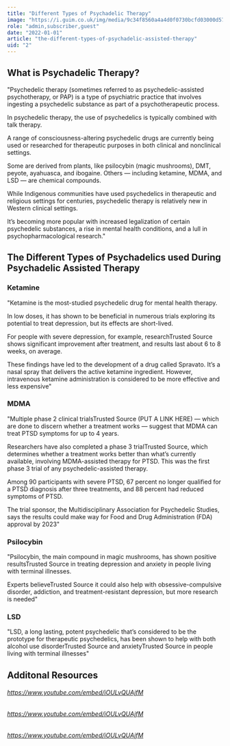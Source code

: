 ```yaml
---
title: "Different Types of Psychadelic Therapy"
image: "https://i.guim.co.uk/img/media/9c34f8560a4a4d0f0730bcfd03000d578df85453/124_334_2524_1515/master/2524.jpg?width=1200&quality=85&auto=format&fit=max&s=5b7da73736091cbb1774b2b813cba7fa"
role: "admin,subscriber,guest"
date: "2022-01-01"
article: "the-different-types-of-psychadelic-assisted-therapy"
uid: "2"
---
```


## What is Psychadelic Therapy?

"Psychedelic therapy (sometimes referred to as psychedelic-assisted psychotherapy, or PAP) is a type of psychiatric practice that involves ingesting a psychedelic substance as part of a psychotherapeutic process.

In psychedelic therapy, the use of psychedelics is typically combined with talk therapy.

A range of consciousness-altering psychedelic drugs are currently being used or researched for therapeutic purposes in both clinical and nonclinical settings.

Some are derived from plants, like psilocybin (magic mushrooms), DMT, peyote, ayahuasca, and ibogaine. Others — including ketamine, MDMA, and LSD — are chemical compounds.

While Indigenous communities have used psychedelics in therapeutic and religious settings for centuries, psychedelic therapy is relatively new in Western clinical settings.

It’s becoming more popular with increased legalization of certain psychedelic substances, a rise in mental health conditions, and a lull in psychopharmacological research."

## The Different Types of Psychadelics used During Psychadelic Assisted Therapy

### Ketamine

"Ketamine is the most-studied psychedelic drug for mental health therapy.

In low doses, it has shown to be beneficial in numerous trials exploring its potential to treat depression, but its effects are short-lived.

For people with severe depression, for example, researchTrusted Source shows significant improvement after treatment, and results last about 6 to 8 weeks, on average.

These findings have led to the development of a drug called Spravato. It’s a nasal spray that delivers the active ketamine ingredient. However, intravenous ketamine administration is considered to be more effective and less expensive"

### MDMA

"Multiple phase 2 clinical trialsTrusted Source (PUT A LINK HERE) — which are done to discern whether a treatment works — suggest that MDMA can treat PTSD symptoms for up to 4 years.

Researchers have also completed a phase 3 trialTrusted Source, which determines whether a treatment works better than what’s currently available, involving MDMA-assisted therapy for PTSD. This was the first phase 3 trial of any psychedelic-assisted therapy.

Among 90 participants with severe PTSD, 67 percent no longer qualified for a PTSD diagnosis after three treatments, and 88 percent had reduced symptoms of PTSD.

The trial sponsor, the Multidisciplinary Association for Psychedelic Studies, says the results could make way for Food and Drug Administration (FDA) approval by 2023"

### Psilocybin
"Psilocybin, the main compound in magic mushrooms, has shown positive resultsTrusted Source in treating depression and anxiety in people living with terminal illnesses.

Experts believeTrusted Source it could also help with obsessive-compulsive disorder, addiction, and treatment-resistant depression, but more research is needed"

### LSD
"LSD, a long lasting, potent psychedelic that’s considered to be the prototype for therapeutic psychedelics, has been shown to help with both alcohol use disorderTrusted Source and anxietyTrusted Source in people living with terminal illnesses"

## Additonal Resources

###### https://www.youtube.com/embed/iOULvQUAjfM

###### https://www.youtube.com/embed/iOULvQUAjfM

###### https://www.youtube.com/embed/iOULvQUAjfM
